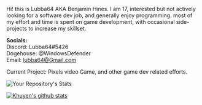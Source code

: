 Hi! this is Lubba64 AKA Benjamin Hines. I am 17, interested but not actively looking for a software dev job, and generally enjoy programming. most of my effort and time is spent on game development, with occasional side-projects to increase my skillset.
         
**Socials:**             
Discord: Lubba64#5426          
Dogehouse: @WindowsDefender           
Email: lubba64@Gmail.com            
         
Current Project: Pixels video Game, and other game dev related efforts.
          
![Your Repository's Stats](https://github-readme-stats.vercel.app/api/top-langs/?username=Lubba-64)        
           
[![Khuyen's github stats](https://github-readme-stats.vercel.app/api?username=Lubba-64&count_private=true&show_icons=true&theme=radical&hide_rank=false)](https://github.com/anuraghazra/github-readme-stats)
